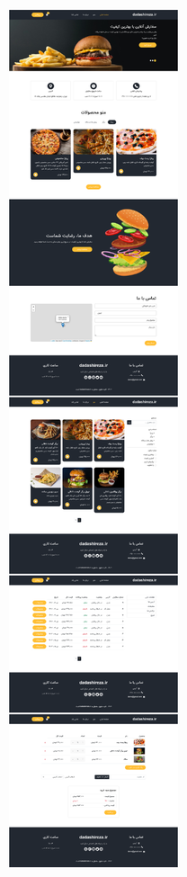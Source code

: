 <p align="center">
  <img alt="special sponsor appwrite" src="https://raw.githubusercontent.com/RezaDadashi/nuxt3-fast-food-shop-online/main/app/assets/images/1.png" width="300">
  <img alt="special sponsor appwrite" src="https://raw.githubusercontent.com/RezaDadashi/nuxt3-fast-food-shop-online/main/app/assets/images/2.png" width="300">
  <img alt="special sponsor appwrite" src="https://raw.githubusercontent.com/RezaDadashi/nuxt3-fast-food-shop-online/main/app/assets/images/3.png" width="300">
   <img alt="special sponsor appwrite" src="https://raw.githubusercontent.com/RezaDadashi/nuxt3-fast-food-shop-online/main/app/assets/images/4.png" width="300">
</p>
